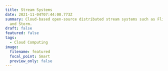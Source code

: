 ```yaml
---
title: Stream Systems
date: 2021-11-04T07:44:00.773Z
summary: Cloud-based open-source distributed stream systems such as Flink, Samza
  and Storm.
draft: false
featured: false
tags:
  - Cloud Computing
image:
  filename: featured
  focal_point: Smart
  preview_only: false
---
```

